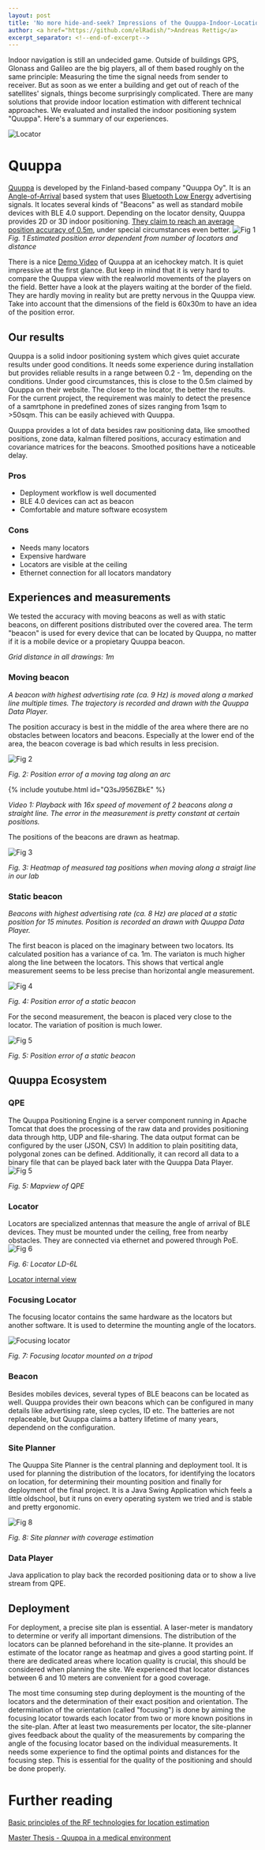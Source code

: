 ```yaml
---
layout: post
title: 'No more hide-and-seek? Impressions of the Quuppa-Indoor-Location System'
author: <a href="https://github.com/elRadish/">Andreas Rettig</a>
excerpt_separator: <!--end-of-excerpt-->
---
```


Indoor navigation is still an undecided game. 
Outside of buildings GPS, Glonass and Galileo are the big players, all of them based roughly on the same principle: Measuring the time the signal needs from sender to receiver.
But as soon as we enter a building and get out of reach of the satellites' signals, things become surprisingly complicated. There are many solutions that provide indoor location estimation with different technical approaches. 
We evaluated and installed the indoor positioning system "Quuppa". Here's a summary of our experiences.

![Locator](https://artcom.github.io/images/2017-09-27-quuppa/locator.png)
<!--end-of-excerpt-->

# Quuppa 
[Quuppa](http://quuppa.com) is developed by the Finland-based company "Quuppa Oy". It is an [Angle-of-Arrival](https://en.wikipedia.org/wiki/Angle_of_arrival) based system that uses [Bluetooth Low Energy](https://en.wikipedia.org/wiki/Bluetooth_Low_Energy) advertising signals.
It locates several kinds of "Beacons" as well as standard mobile devices with BLE 4.0 support.
Depending on the locator density, Quuppa provides 2D or 3D indoor positioning.
[They claim to reach an average position accuracy of 0.5m](http://quuppa.com/features/), under special circumstances even better.
![Fig 1](http://quuppa.com/wp/wp-content/uploads/2015/04/Location-error.jpg)
*Fig. 1 Estimated position error dependent from number of locators and distance*

There is a nice [Demo Video](https://www.youtube.com/watch?v=0vMoiSkOUgI) of Quuppa at an icehockey match. It is quiet impressive at the first glance. But keep in mind that it is very hard to compare the Quuppa view with the realworld movements of the players on the field.
Better have a look at the players waiting at the border of the field. They are hardly moving in reality but are pretty nervous in the Quuppa view. Take into account that the dimensions of the field is 60x30m to have an idea of the position error.

## Our results
Quuppa is a solid indoor positioning system which gives quiet accurate results under good conditions. It needs some experience during installation but provides reliable results in a range between 0.2 - 1m, depending on the conditions. Under good circumstances, this is close to the 0.5m claimed by Quuppa on their website. The closer to the locator, the better the results.
For the current project, the requirement was mainly to detect the presence of a samrtphone in predefined zones of sizes ranging from 1sqm to >50sqm. This can be easily achieved with Quuppa.

Quuppa provides a lot of data besides raw positioning data, like smoothed positions, zone data, kalman filtered positions, accuracy estimation and covariance matrices for the beacons.
Smoothed positions have a noticeable delay.

### Pros
* Deployment workflow is well documented
* BLE 4.0 devices can act as beacon
* Comfortable and mature software ecosystem

### Cons
* Needs many locators
* Expensive hardware
* Locators are visible at the ceiling
* Ethernet connection for all locators mandatory

## Experiences and measurements

We tested the accuracy with moving beacons as well as with static beacons, on different positions distributed over the covered area.
The term "beacon" is used for every device that can be located by Quuppa, no matter if it is a mobile device or a propietary Quuppa beacon.

*Grid distance in all drawings: 1m*

### Moving beacon
_A beacon with highest advertising rate (ca. 9 Hz) is moved along a marked line multiple times. The trajectory is recorded and drawn with the Quuppa Data Player._

The position accuracy is best in the middle of the area where there are no obstacles between locators and beacons.
Especially at the lower end of the area, the beacon coverage is bad which results in less precision.

![Fig 2](https://artcom.github.io/images/2017-09-27-quuppa/movingOnLine.png)

*Fig. 2: Position error of a moving tag along an arc*


{% include youtube.html id="Q3sJ956ZBkE" %}

*Video 1: Playback with 16x speed of movement of 2 beacons along a straight line. The error in the measurement is pretty constant at certain positions.*


The positions of the beacons are drawn as heatmap.

![Fig 3](https://artcom.github.io/images/2017-09-27-quuppa/ehrenfeld.jpg)

*Fig. 3: Heatmap of measured tag positions when moving along a straigt line in our lab*

### Static beacon
_Beacons with highest advertising rate (ca. 8 Hz) are placed at a static position for 15 minutes. Position is recorded an drawn with Quuppa Data Player._

The first beacon is placed on the imaginary between two locators. Its calculated position has a variance of ca. 1m. The variaton is much higher along the line between the locators. This shows that vertical angle measurement seems to be less precise than horizontal angle measurement.

![Fig 4](https://artcom.github.io/images/2017-09-27-quuppa/static1.jpg)

*Fig. 4: Position error of a static beacon*

For the second measurement, the beacon is placed very close to the locator. The variation of position is much lower.

![Fig 5](https://artcom.github.io/images/2017-09-27-quuppa/static2.jpg)

*Fig. 5: Position error of a static beacon*

## Quuppa Ecosystem
### QPE
The Quuppa Positioning Engine is a server component running in Apache Tomcat that does the processing of the raw data and provides positioning data through http, UDP and file-sharing. The data output format can be configured by the user (JSON, CSV)
In addition to plain posititing data, polygonal zones can be defined. 
Additionally, it can record all data to a binary file that can be played back later with the Quuppa Data Player.
![Fig 5](https://artcom.github.io/images/2017-09-27-quuppa/qpe.jpg)

*Fig. 5: Mapview of QPE*

### Locator
Locators are specialized antennas that measure the angle of arrival of BLE devices. They must be mounted under the ceiling, free from nearby obstacles.
They are connected via ethernet and powered through PoE.
![Fig 6](https://artcom.github.io/images/2017-09-27-quuppa/locator.png)

*Fig. 6: Locator LD-6L*

[Locator internal view](https://fccid.io/QE9LD-6L/Internal-Photos/Internal-Photos-2026625)

### Focusing Locator
The focusing locator contains the same hardware as the locators but another software. It is used to determine the mounting angle of the locators.

![Focusing locator](https://artcom.github.io/images/2017-09-27-quuppa/focusing.jpg)

*Fig. 7: Focusing locator mounted on a tripod*

### Beacon
Besides mobiles devices, several types of BLE beacons can be located as well. Quuppa provides their own beacons which can be configured in many details like advertising rate, sleep cycles, ID etc. The batteries are not replaceable, but Quuppa claims a battery lifetime of many years, dependend on the configuration.

### Site Planner
The Quuppa Site Planner is the central planning and deployment tool. It is used for planning the distribution of the locators, for identifying the locators on location, for determining their mounting position and finally for deployment of the final project.
It is a Java Swing Application which feels a little oldschool, but it runs on every operating system we tried and is stable and pretty ergonomic.

![Fig 8](https://artcom.github.io/images/2017-09-27-quuppa/siteplanner.jpg)

*Fig. 8: Site planner with coverage estimation*

### Data Player
Java application to play back the recorded positioning data or to show a live stream from QPE.

## Deployment
For deployment, a precise site plan is essential. A laser-meter is mandatory to determine or verify all important dimensions.
The distribution of the locators can be planned beforehand in the site-planne. It provides an estimate of the locator range as heatmap and gives a good starting point. If there are dedicated areas where location quality is crucial, this should be considered when planning the site.
We experienced that locator distances between 6 and 10 meters are convenient for a good coverage.
 
The most time consuming step during deployment is the mounting of the locators and the determination of their exact position and orientation.
The determination of the orientation (called "focusing") is done by aiming the focusing locator towards each locator from two or more known positions in the site-plan.
After at least two measurements per locator, the site-planner gives feedback about the quality of the measurements by comparing the angle of the focusing locator based on the individual measurements. 
It needs some experience to find the optimal points and distances for the focusing step. This is essential for the quality of the positioning and should be done properly.


# Further reading

[Basic principles of the RF technologies for location estimation](http://www.electronicdesign.com/communications/what-s-difference-between-measuring-location-uwb-wi-fi-and-bluetooth
)

[Master Thesis - Quuppa in a medical environment](https://repository.tudelft.nl/islandora/object/uuid:31da4059-5dac-4e60-93d7-36cad2d8ab46?collection=education)